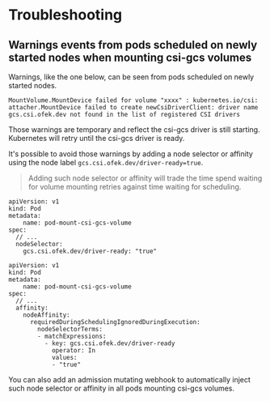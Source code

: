 # Troubleshooting
## Warnings events from pods scheduled on newly started nodes when mounting csi-gcs volumes

Warnings, like the one below, can be seen from pods scheduled on newly started nodes.

```
MountVolume.MountDevice failed for volume "xxxx" : kubernetes.io/csi: attacher.MountDevice failed to create newCsiDriverClient: driver name gcs.csi.ofek.dev not found in the list of registered CSI drivers
```

Those warnings are temporary and reflect the csi-gcs driver is still starting. Kubernetes will retry until the csi-gcs driver is ready.

It's possible to avoid those warnings by adding a node selector or affinity using the node label `gcs.csi.ofek.dev/driver-ready=true`.

> Adding such node selector or affinity will trade the time spend waiting for volume mounting retries against time waiting for scheduling.


```
apiVersion: v1
kind: Pod
metadata:
    name: pod-mount-csi-gcs-volume
spec:
  // ...
  nodeSelector:
    gcs.csi.ofek.dev/driver-ready: "true"
```

```
apiVersion: v1
kind: Pod
metadata:
    name: pod-mount-csi-gcs-volume
spec:
  // ...
  affinity:
    nodeAffinity:
      requiredDuringSchedulingIgnoredDuringExecution:
        nodeSelectorTerms:
        - matchExpressions:
          - key: gcs.csi.ofek.dev/driver-ready
            operator: In
            values:
            - "true"
```

You can also add an admission mutating webhook to automatically inject such node selector or affinity in all pods mounting csi-gcs volumes.
